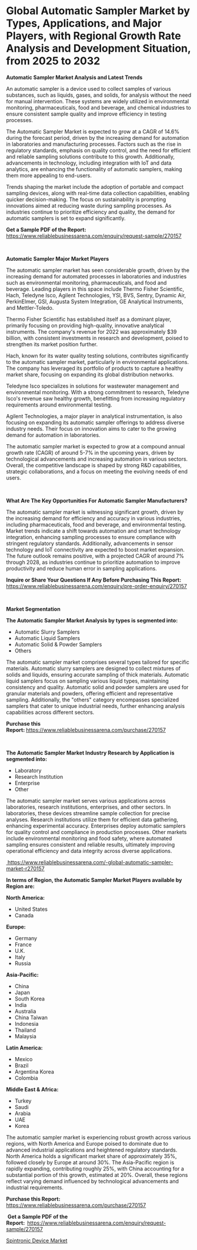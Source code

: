 <p><h1>Global Automatic Sampler Market by Types, Applications, and Major Players, with Regional Growth Rate Analysis and Development Situation, from 2025 to 2032</h1></p><p><strong>Automatic Sampler Market Analysis and Latest Trends</strong></p>
<p><p>An automatic sampler is a device used to collect samples of various substances, such as liquids, gases, and solids, for analysis without the need for manual intervention. These systems are widely utilized in environmental monitoring, pharmaceuticals, food and beverage, and chemical industries to ensure consistent sample quality and improve efficiency in testing processes.</p><p>The Automatic Sampler Market is expected to grow at a CAGR of 14.6% during the forecast period, driven by the increasing demand for automation in laboratories and manufacturing processes. Factors such as the rise in regulatory standards, emphasis on quality control, and the need for efficient and reliable sampling solutions contribute to this growth. Additionally, advancements in technology, including integration with IoT and data analytics, are enhancing the functionality of automatic samplers, making them more appealing to end-users.</p><p>Trends shaping the market include the adoption of portable and compact sampling devices, along with real-time data collection capabilities, enabling quicker decision-making. The focus on sustainability is prompting innovations aimed at reducing waste during sampling processes. As industries continue to prioritize efficiency and quality, the demand for automatic samplers is set to expand significantly.</p></p>
<p><strong>Get a Sample PDF of the Report:&nbsp;</strong> <a href="https://www.reliablebusinessarena.com/enquiry/request-sample/270157?utm_campaign=3251&utm_medium=2&utm_source=Github&utm_content=ia&utm_term=11042025&utm_id=automatic-sampler">https://www.reliablebusinessarena.com/enquiry/request-sample/270157</a></p>
<p>&nbsp;</p>
<p><strong>Automatic Sampler Major Market Players</strong></p>
<p><p>The automatic sampler market has seen considerable growth, driven by the increasing demand for automated processes in laboratories and industries such as environmental monitoring, pharmaceuticals, and food and beverage. Leading players in this space include Thermo Fisher Scientific, Hach, Teledyne Isco, Agilent Technologies, YSI, BVS, Sentry, Dynamic Air, PerkinElmer, GSI, Augusta System Integration, GE Analytical Instruments, and Mettler-Toledo.</p><p>Thermo Fisher Scientific has established itself as a dominant player, primarily focusing on providing high-quality, innovative analytical instruments. The company's revenue for 2022 was approximately $39 billion, with consistent investments in research and development, poised to strengthen its market position further.</p><p>Hach, known for its water quality testing solutions, contributes significantly to the automatic sampler market, particularly in environmental applications. The company has leveraged its portfolio of products to capture a healthy market share, focusing on expanding its global distribution networks.</p><p>Teledyne Isco specializes in solutions for wastewater management and environmental monitoring. With a strong commitment to research, Teledyne Isco's revenue saw healthy growth, benefitting from increasing regulatory requirements around environmental testing.</p><p>Agilent Technologies, a major player in analytical instrumentation, is also focusing on expanding its automatic sampler offerings to address diverse industry needs. Their focus on innovation aims to cater to the growing demand for automation in laboratories.</p><p>The automatic sampler market is expected to grow at a compound annual growth rate (CAGR) of around 5-7% in the upcoming years, driven by technological advancements and increasing automation in various sectors. Overall, the competitive landscape is shaped by strong R&D capabilities, strategic collaborations, and a focus on meeting the evolving needs of end users.</p></p>
<p>&nbsp;</p>
<p><strong>What Are The Key Opportunities For Automatic Sampler Manufacturers?</strong></p>
<p><p>The automatic sampler market is witnessing significant growth, driven by the increasing demand for efficiency and accuracy in various industries, including pharmaceuticals, food and beverage, and environmental testing. Market trends indicate a shift towards automation and smart technology integration, enhancing sampling processes to ensure compliance with stringent regulatory standards. Additionally, advancements in sensor technology and IoT connectivity are expected to boost market expansion. The future outlook remains positive, with a projected CAGR of around 7% through 2028, as industries continue to prioritize automation to improve productivity and reduce human error in sampling applications.</p></p>
<p><strong>Inquire or Share Your Questions If Any Before Purchasing This Report:</strong> <a href="https://www.reliablebusinessarena.com/enquiry/pre-order-enquiry/270157?utm_campaign=3251&utm_medium=2&utm_source=Github&utm_content=ia&utm_term=11042025&utm_id=automatic-sampler">https://www.reliablebusinessarena.com/enquiry/pre-order-enquiry/270157</a></p>
<p>&nbsp;</p>
<p><strong>Market Segmentation</strong></p>
<p><strong>The Automatic Sampler Market Analysis by types is segmented into:</strong></p>
<p><ul><li>Automatic Slurry Samplers</li><li>Automatic Liquid Samplers</li><li>Automatic Solid & Powder Samplers</li><li>Others</li></ul></p>
<p><p>The automatic sampler market comprises several types tailored for specific materials. Automatic slurry samplers are designed to collect mixtures of solids and liquids, ensuring accurate sampling of thick materials. Automatic liquid samplers focus on sampling various liquid types, maintaining consistency and quality. Automatic solid and powder samplers are used for granular materials and powders, offering efficient and representative sampling. Additionally, the "others" category encompasses specialized samplers that cater to unique industrial needs, further enhancing analysis capabilities across different sectors.</p></p>
<p><strong>Purchase this Report:&nbsp;</strong><a href="https://www.reliablebusinessarena.com/purchase/270157?utm_campaign=3251&utm_medium=2&utm_source=Github&utm_content=ia&utm_term=11042025&utm_id=automatic-sampler">https://www.reliablebusinessarena.com/purchase/270157</a></p>
<p>&nbsp;</p>
<p><strong>The Automatic Sampler Market Industry Research by Application is segmented into:</strong></p>
<p><ul><li>Laboratory</li><li>Research Institution</li><li>Enterprise</li><li>Other</li></ul></p>
<p><p>The automatic sampler market serves various applications across laboratories, research institutions, enterprises, and other sectors. In laboratories, these devices streamline sample collection for precise analyses. Research institutions utilize them for efficient data gathering, enhancing experimental accuracy. Enterprises deploy automatic samplers for quality control and compliance in production processes. Other markets include environmental monitoring and food safety, where automated sampling ensures consistent and reliable results, ultimately improving operational efficiency and data integrity across diverse applications.</p></p>
<p><a href="https://www.reliablebusinessarena.com/-global-automatic-sampler-market-r270157?utm_campaign=3251&utm_medium=2&utm_source=Github&utm_content=ia&utm_term=11042025&utm_id=automatic-sampler">&nbsp;https://www.reliablebusinessarena.com/-global-automatic-sampler-market-r270157</a></p>
<p><strong>In terms of Region, the Automatic Sampler Market Players available by Region are:</strong></p>
<p>
    <p> <strong> North America: </strong>
        <ul>
            <li>United States</li>
            <li>Canada</li>
        </ul>
        </p> 
    <p> <strong> Europe: </strong>
        <ul>
            <li>Germany</li>
            <li>France</li>
            <li>U.K.</li>
            <li>Italy</li>
            <li>Russia</li>
        </ul>
        </p> 
    <p> <strong> Asia-Pacific: </strong>
        <ul>
            <li>China</li>
            <li>Japan</li>
            <li>South Korea</li>
            <li>India</li>
            <li>Australia</li>
            <li>China Taiwan</li>
            <li>Indonesia</li>
            <li>Thailand</li>
            <li>Malaysia</li>
        </ul>
        </p> 
    <p> <strong> Latin America: </strong>
        <ul>
            <li>Mexico</li>
            <li>Brazil</li>
            <li>Argentina Korea</li>
            <li>Colombia</li>
        </ul>
        </p> 
    <p> <strong> Middle East & Africa: </strong>
        <ul>
            <li>Turkey</li>
            <li>Saudi</li>
            <li>Arabia</li>
            <li>UAE</li>
            <li>Korea</li>
        </ul>
    </p>
    </p>
<p><p>The automatic sampler market is experiencing robust growth across various regions, with North America and Europe poised to dominate due to advanced industrial applications and heightened regulatory standards. North America holds a significant market share of approximately 35%, followed closely by Europe at around 30%. The Asia-Pacific region is rapidly expanding, contributing roughly 25%, with China accounting for a substantial portion of this growth, estimated at 20%. Overall, these regions reflect varying demand influenced by technological advancements and industrial requirements.</p></p>
<p><strong>Purchase this Report: </strong><a href="https://www.reliablebusinessarena.com/purchase/270157?utm_campaign=3251&utm_medium=2&utm_source=Github&utm_content=ia&utm_term=11042025&utm_id=automatic-sampler">https://www.reliablebusinessarena.com/purchase/270157</a></p>
<p>&nbsp;<strong>Get a Sample PDF of the Report:&nbsp;&nbsp;</strong><a href="https://www.reliablebusinessarena.com/enquiry/request-sample/270157?utm_campaign=3251&utm_medium=2&utm_source=Github&utm_content=ia&utm_term=11042025&utm_id=automatic-sampler">https://www.reliablebusinessarena.com/enquiry/request-sample/270157</a></p>
<p><strong></strong></p>
<p><p><a href="https://github.com/BrandonBrown3773/Market-Research-Report-List-1/blob/main/spintronic-device-market.md?utm_campaign=3251&utm_medium=2&utm_source=Github&utm_content=ia&utm_term=11042025&utm_id=automatic-sampler">Spintronic Device Market</a></p></p>